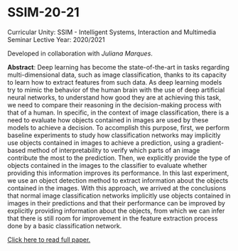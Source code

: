 # SSIM-20-21

Curricular Unity: SSIM - Intelligent Systems, Interaction and Multimedia Seminar
Lective Year: 2020/2021

Developed in collaboration with _Juliana Marques_.

**Abstract**:
Deep learning has become the state-of-the-art in tasks regarding multi-dimensional data, such as image classification, thanks to its capacity to learn how to extract features from such data. As deep learning models try to mimic the behavior of the human brain with the use of deep artificial neural networks, to understand how good they are at achieving this task, we need to compare their reasoning in the decision-making process with that of a human. In specific, in the context of image classification, there is a need to evaluate how objects contained in images are used by these models to achieve a decision. To accomplish this purpose, first, we perform baseline experiments to study how classification networks may implicitly use objects contained in images to achieve a prediction, using a gradient-based method of interpretability to verify which parts of an image contribute the most to the prediction. Then, we explicitly provide the type of objects contained in the images to the classifier to evaluate whether providing this information improves its performance. In this last experiment, we use an object detection method to extract information about the objects contained in the images. With this approach, we arrived at the conclusions that normal image classification networks implicitly use objects contained in images in their predictions and that their performance can be improved by explicitly providing information about the objects, from which we can infer that there is still room for improvement in the feature extraction process done by a basic classification network.

[Click here to read full paper.](https://github.com/helenaMontenegro/SSIM-20-21/blob/main/Final%20Paper.pdf)
